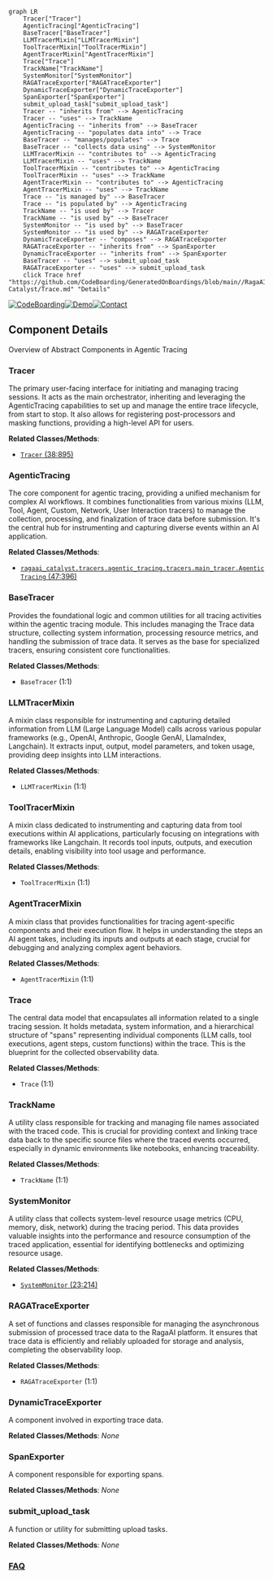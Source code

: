 ```mermaid
graph LR
    Tracer["Tracer"]
    AgenticTracing["AgenticTracing"]
    BaseTracer["BaseTracer"]
    LLMTracerMixin["LLMTracerMixin"]
    ToolTracerMixin["ToolTracerMixin"]
    AgentTracerMixin["AgentTracerMixin"]
    Trace["Trace"]
    TrackName["TrackName"]
    SystemMonitor["SystemMonitor"]
    RAGATraceExporter["RAGATraceExporter"]
    DynamicTraceExporter["DynamicTraceExporter"]
    SpanExporter["SpanExporter"]
    submit_upload_task["submit_upload_task"]
    Tracer -- "inherits from" --> AgenticTracing
    Tracer -- "uses" --> TrackName
    AgenticTracing -- "inherits from" --> BaseTracer
    AgenticTracing -- "populates data into" --> Trace
    BaseTracer -- "manages/populates" --> Trace
    BaseTracer -- "collects data using" --> SystemMonitor
    LLMTracerMixin -- "contributes to" --> AgenticTracing
    LLMTracerMixin -- "uses" --> TrackName
    ToolTracerMixin -- "contributes to" --> AgenticTracing
    ToolTracerMixin -- "uses" --> TrackName
    AgentTracerMixin -- "contributes to" --> AgenticTracing
    AgentTracerMixin -- "uses" --> TrackName
    Trace -- "is managed by" --> BaseTracer
    Trace -- "is populated by" --> AgenticTracing
    TrackName -- "is used by" --> Tracer
    TrackName -- "is used by" --> BaseTracer
    SystemMonitor -- "is used by" --> BaseTracer
    SystemMonitor -- "is used by" --> RAGATraceExporter
    DynamicTraceExporter -- "composes" --> RAGATraceExporter
    RAGATraceExporter -- "inherits from" --> SpanExporter
    DynamicTraceExporter -- "inherits from" --> SpanExporter
    BaseTracer -- "uses" --> submit_upload_task
    RAGATraceExporter -- "uses" --> submit_upload_task
    click Trace href "https://github.com/CodeBoarding/GeneratedOnBoardings/blob/main//RagaAI-Catalyst/Trace.md" "Details"
```
[![CodeBoarding](https://img.shields.io/badge/Generated%20by-CodeBoarding-9cf?style=flat-square)](https://github.com/CodeBoarding/CodeBoarding)[![Demo](https://img.shields.io/badge/Try%20our-Demo-blue?style=flat-square)](https://www.codeboarding.org/demo)[![Contact](https://img.shields.io/badge/Contact%20us%20-%20contact@codeboarding.org-lightgrey?style=flat-square)](mailto:contact@codeboarding.org)

## Component Details

Overview of Abstract Components in Agentic Tracing

### Tracer
The primary user-facing interface for initiating and managing tracing sessions. It acts as the main orchestrator, inheriting and leveraging the AgenticTracing capabilities to set up and manage the entire trace lifecycle, from start to stop. It also allows for registering post-processors and masking functions, providing a high-level API for users.


**Related Classes/Methods**:

- <a href="https://github.com/raga-ai-hub/RagaAI-Catalyst/blob/master/ragaai_catalyst/tracers/tracer.py#L38-L895" target="_blank" rel="noopener noreferrer">`Tracer` (38:895)</a>


### AgenticTracing
The core component for agentic tracing, providing a unified mechanism for complex AI workflows. It combines functionalities from various mixins (LLM, Tool, Agent, Custom, Network, User Interaction tracers) to manage the collection, processing, and finalization of trace data before submission. It's the central hub for instrumenting and capturing diverse events within an AI application.


**Related Classes/Methods**:

- <a href="https://github.com/raga-ai-hub/RagaAI-Catalyst/blob/master/ragaai_catalyst/tracers/agentic_tracing/tracers/main_tracer.py#L47-L396" target="_blank" rel="noopener noreferrer">`ragaai_catalyst.tracers.agentic_tracing.tracers.main_tracer.AgenticTracing` (47:396)</a>


### BaseTracer
Provides the foundational logic and common utilities for all tracing activities within the agentic tracing module. This includes managing the Trace data structure, collecting system information, processing resource metrics, and handling the submission of trace data. It serves as the base for specialized tracers, ensuring consistent core functionalities.


**Related Classes/Methods**:

- `BaseTracer` (1:1)


### LLMTracerMixin
A mixin class responsible for instrumenting and capturing detailed information from LLM (Large Language Model) calls across various popular frameworks (e.g., OpenAI, Anthropic, Google GenAI, LlamaIndex, Langchain). It extracts input, output, model parameters, and token usage, providing deep insights into LLM interactions.


**Related Classes/Methods**:

- `LLMTracerMixin` (1:1)


### ToolTracerMixin
A mixin class dedicated to instrumenting and capturing data from tool executions within AI applications, particularly focusing on integrations with frameworks like Langchain. It records tool inputs, outputs, and execution details, enabling visibility into tool usage and performance.


**Related Classes/Methods**:

- `ToolTracerMixin` (1:1)


### AgentTracerMixin
A mixin class that provides functionalities for tracing agent-specific components and their execution flow. It helps in understanding the steps an AI agent takes, including its inputs and outputs at each stage, crucial for debugging and analyzing complex agent behaviors.


**Related Classes/Methods**:

- `AgentTracerMixin` (1:1)


### Trace
The central data model that encapsulates all information related to a single tracing session. It holds metadata, system information, and a hierarchical structure of "spans" representing individual components (LLM calls, tool executions, agent steps, custom functions) within the trace. This is the blueprint for the collected observability data.


**Related Classes/Methods**:

- `Trace` (1:1)


### TrackName
A utility class responsible for tracking and managing file names associated with the traced code. This is crucial for providing context and linking trace data back to the specific source files where the traced events occurred, especially in dynamic environments like notebooks, enhancing traceability.


**Related Classes/Methods**:

- `TrackName` (1:1)


### SystemMonitor
A utility class that collects system-level resource usage metrics (CPU, memory, disk, network) during the tracing period. This data provides valuable insights into the performance and resource consumption of the traced application, essential for identifying bottlenecks and optimizing resource usage.


**Related Classes/Methods**:

- <a href="https://github.com/raga-ai-hub/RagaAI-Catalyst/blob/master/ragaai_catalyst/tracers/agentic_tracing/utils/system_monitor.py#L23-L214" target="_blank" rel="noopener noreferrer">`SystemMonitor` (23:214)</a>


### RAGATraceExporter
A set of functions and classes responsible for managing the asynchronous submission of processed trace data to the RagaAI platform. It ensures that trace data is efficiently and reliably uploaded for storage and analysis, completing the observability loop.


**Related Classes/Methods**:

- `RAGATraceExporter` (1:1)


### DynamicTraceExporter
A component involved in exporting trace data.


**Related Classes/Methods**: _None_

### SpanExporter
A component responsible for exporting spans.


**Related Classes/Methods**: _None_

### submit_upload_task
A function or utility for submitting upload tasks.


**Related Classes/Methods**: _None_



### [FAQ](https://github.com/CodeBoarding/GeneratedOnBoardings/tree/main?tab=readme-ov-file#faq)